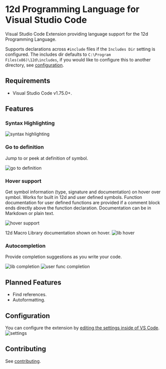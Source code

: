 # 12d Programming Language for Visual Studio Code

Visual Studio Code Extension providing language support for the 12d Programming
Language.

Supports declarations across `#include` files if the `Includes Dir` setting is
configured. The includes dir defaults to `C:\Program Files(x86)\12d\includes`,
if you would like to configure this to another directory, see [configuration](#configuration).

## Requirements

- Visual Studio Code v1.75.0+.

## Features

### Syntax Highlighting

![syntax highlighting](https://github.com/kelly-lin/vscode-12dpl/assets/19686599/51b6f6a1-040d-44ed-8787-3c8bcea855c3)

### Go to definition

Jump to or peek at definition of symbol.

![go to definition](https://github.com/kelly-lin/vscode-12dpl/assets/19686599/e8ef36a1-0aa3-45d2-a76b-4feccb0d7229)

### Hover support

Get symbol information (type, signature and documentation) on hover over symbol.
Works for built in 12d and user defined symbols. Function documentation for
user defined functions are provided if a comment block ends directly above the
function declaration. Documentation can be in Markdown or plain text.

![hover support](https://github.com/kelly-lin/vscode-12dpl/assets/19686599/1e821cc2-b97c-4764-a0ad-e9aea7c296e5)

12d Macro Library documentation shown on hover.
![lib hover](https://github.com/kelly-lin/vscode-12dpl/assets/19686599/f3124aaa-fdc5-447a-8fb9-7186820cb093)

### Autocompletion

Provide completion suggestions as you write your code.

![lib completion](https://github.com/kelly-lin/vscode-12dpl/assets/19686599/c8f9352d-9342-47ed-b40f-b0b061507c9c)
![user func completion](https://github.com/kelly-lin/vscode-12dpl/assets/19686599/ef94af3f-3f11-4d93-8748-33c15e537da9)

## Planned Features

- Find references.
- Autoformatting.

## Configuration

You can configure the extension by [editing the settings inside of VS
Code](https://code.visualstudio.com/docs/getstarted/settings#_settings-editor).
![settings](https://github.com/kelly-lin/vscode-12dpl/assets/19686599/5edb575f-824d-4882-80e7-cb0f50459c27)

## Contributing

See [contributing](https://github.com/kelly-lin/12d-lang-server?tab=readme-ov-file#contributing).
